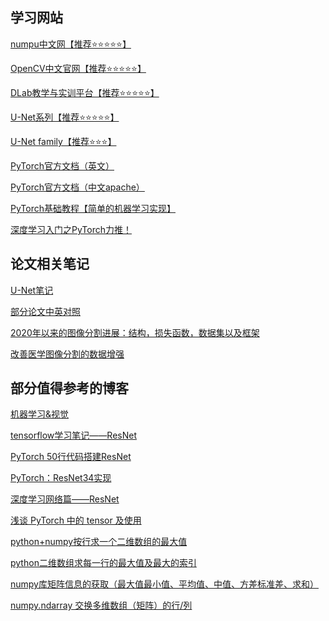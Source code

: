 ## 学习网站

<a href="https://www.numpy.org.cn/">numpu中文网【推荐⭐⭐⭐⭐⭐】</a>

<a href="https://opencv.apachecn.org">OpenCV中文官网【推荐⭐⭐⭐⭐⭐】</a></a>

<a href="https://lab.datafountain.cn/">DLab教学与实训平台【推荐⭐⭐⭐⭐⭐】</a>

<a href="https://github.com/mrgloom/awesome-semantic-segmentation">U-Net系列【推荐⭐⭐⭐⭐⭐】</a>

<a href="https://github.com/ShawnBIT/UNet-family">U-Net family【推荐⭐⭐⭐】</a>

<a href="https://pytorch.org/docs/stable/index.html">PyTorch官方文档（英文）</a>

<a href="https://pytorch.apachecn.org">PyTorch官方文档（中文apache）</a>

<a href="https://www.sohu.com/a/196836207_642762">PyTorch基础教程【简单的机器学习实现】</a>

<a href="https://wizardforcel.gitbooks.io/learn-dl-with-pytorch-liaoxingyu/content/">深度学习入门之PyTorch力推！</a>

## 论文相关笔记

<a href="https://zhuanlan.zhihu.com/p/46251798">U-Net笔记</a>

<a href="https://github.com/SnailTyan/deep-learning-papers-translation">部分论文中英对照</a>

<a href="https://zhuanlan.zhihu.com/p/123081328">2020年以来的图像分割进展：结构，损失函数，数据集以及框架</a>

<a href="https://zhuanlan.zhihu.com/p/142108953">改善医学图像分割的数据增强</a>

## 部分值得参考的博客

<a href="https://www.cnblogs.com/Terrypython/category/1255030.html">机器学习&视觉</a>

<a href="https://www.cnblogs.com/wj-1314/p/11519663.html">[tensorflow学习笔记——ResNet](https://www.cnblogs.com/wj-1314/p/11519663.html)</a>

<a href="https://blog.csdn.net/zhenaoxi1077/article/details/80951034">PyTorch 50行代码搭建ResNet</a>

<a href="https://blog.csdn.net/qq_30159015/article/details/80756558">PyTorch：ResNet34实现</a>

<a href="https://blog.csdn.net/weixin_43624538/article/details/85049699">深度学习网络篇——ResNet</a>

<a href="https://zhuanlan.zhihu.com/p/67184419">浅谈 PyTorch 中的 tensor 及使用</a>

<a href="https://blog.csdn.net/qq_27261889/article/details/82907939">python+numpy按行求一个二维数组的最大值</a>

<a href="https://blog.csdn.net/iamjingong/article/details/86636934">python二维数组求每一行的最大值及最大的索引</a>

<a href="https://blog.csdn.net/zhning12L/article/details/78664495">numpy库矩阵信息的获取（最大值最小值、平均值、中值、方差标准差、求和）</a>

<a href="https://blog.csdn.net/lanchunhui/article/details/51737428">numpy.ndarray 交换多维数组（矩阵）的行/列</a>